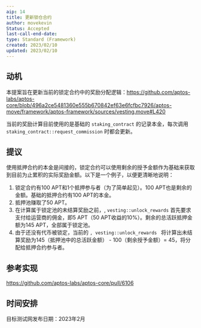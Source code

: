 ```yaml
---
aip: 14
title: 更新锁仓合约
author: movekevin
Status: Accepted
last-call-end-date:
type: Standard (Framework)
created: 2023/02/10
updated: 2023/02/10
---
```


## 动机

本提案旨在更新当前的锁定合约中的奖励分配逻辑：https://github.com/aptos-labs/aptos-core/blob/496a2ce5481360e555b670842ef63e6fcfbc7926/aptos-move/framework/aptos-framework/sources/vesting.move#L420

当前的奖励计算目前使用的是基础的  `staking_contract` 的记录本金，每次调用 `staking_contract::request_commission` 时都会更新。

## 提议

使用抵押合约的本金是间接的，锁定合约可以使用剩余的授予金额作为基础来获取到目前为止累积的实际奖励金额。以下是一个例子，以便更清晰地说明：

1. 锁定合约有100 APT和1个抵押参与者（为了简单起见）。100 APT也是剩余的金额。基础的抵押合约有100 APT的本金。
2. 抵押池赚取了50 APT。
3. 在计算属于锁定池的未结算奖励之前，, `vesting::unlock_rewards` 首先要求支付给运营商的佣金，即5 APT（50 APT收益的10%）。剩余的总活跃抵押金额为145 APT，全部属于锁定池。
4. 由于还没有代币被锁定，当前的 `, vesting::unlock_rewards ` 将计算出未结算奖励为145（抵押池中的总活跃金额） - 100（剩余授予金额）= 45，将分配给抵押合约参与者。

## 参考实现

https://github.com/aptos-labs/aptos-core/pull/6106

## 时间安排

目标测试网发布日期：2023年2月